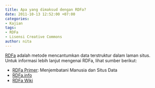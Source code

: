 ```yaml
---
title: Apa yang dimaksud dengan RDFa?
date: 2011-10-13 12:52:00 +07:00
categories:
- Kajian
tags:
- RDFa
- Lisensi Creative Commons
author: nita
---
```


[RDFa](http://wiki.creativecommons.org/RDFa) adalah metode mencantumkan data terstruktur dalam laman situs. Untuk informasi lebih lanjut mengenai RDFa, lihat sumber berikut:

* [RDFa Primer](http://www.w3.org/TR/xhtml-rdfa-primer/): Menjembatani Manusia dan Situs Data
* [RDFa.info](http://rdfa.info/)
* [RDFa Wiki](http://rdfa.info/wiki)
